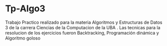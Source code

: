 # Tp-Algo3
Trabajo Practico realizado para la materia Algoritmos y Estructuras de Datos 3 de la carrera Ciencias de la Computacion de la UBA .
Las tecnicas para la resolucion de los ejercicios fueron Backtracking, Programación dinámica 
y Algoritmo goloso
